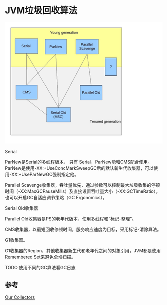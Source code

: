 # JVM垃圾回收算法

![](collectors.jpg)

Serial

ParNew是Serial的多线程版本， 只有 Serial，ParNew能和CMS配合使用。ParNew是使用-XX:+UseConcMarkSweepGC后的默认新生代收集器，可以使用-XX:+UseParNewGC强制指定他。

Parallel Scavenge收集器，吞吐量优先，通过参数可以控制最大垃圾收集的停顿时间（-XX:MaxGCPauseMills）及直接设置吞吐量大小（-XX:GCTimeRatio）。也可以开启GC自适应调节策略（GC Ergonomics）。

Serial Old收集器

Parallel Old收集器是PS的老年代版本，使用多线程和“标记-整理”。

CMS收集器，以最短回收停顿时间，服务响应速度为目标，采用标记-清除算法。


G1收集器。

G1收集器的Region，其他收集器新生代和老年代之间的对象引用，JVM都是使用Remembered Set来避免全堆扫描。


TODO 使用不同的GC算法看GC日志



## 参考

[Our Collectors](https://blogs.oracle.com/jonthecollector/our-collectors)